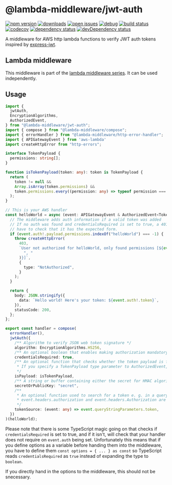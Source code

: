# @lambda-middleware/jwt-auth

[![npm version](https://badge.fury.io/js/%40lambda-middleware%2Fjwt-auth.svg)](https://npmjs.org/package/@lambda-middleware/jwt-auth)
[![downloads](https://img.shields.io/npm/dw/%40lambda-middleware%2Fjwt-auth.svg)](https://npmjs.org/package/@lambda-middleware/jwt-auth)
[![open issues](https://img.shields.io/github/issues-raw/dbartholomae/lambda-middleware.svg)](https://github.com/dbartholomae/lambda-middleware/issues)
[![debug](https://img.shields.io/badge/debug-blue.svg)](https://github.com/visionmedia/debug#readme)
[![build status](https://github.com/dbartholomae/lambda-middleware/workflows/.github/workflows/build.yml/badge.svg?branch=main)](https://github.com/dbartholomae/lambda-middleware/actions?query=workflow%3A.github%2Fworkflows%2Fbuild.yml)
[![codecov](https://codecov.io/gh/dbartholomae/lambda-middleware/branch/main/graph/badge.svg)](https://codecov.io/gh/dbartholomae/lambda-middleware)
[![dependency status](https://david-dm.org/dbartholomae/lambda-middleware.svg?theme=shields.io)](https://david-dm.org/dbartholomae/lambda-middleware)
[![devDependency status](https://david-dm.org/dbartholomae/lambda-middleware/dev-status.svg)](https://david-dm.org/dbartholomae/lambda-middleware?type=dev)

A middleware for AWS http lambda functions to verify JWT auth tokens inspired by [express-jwt](https://github.com/auth0/express-jwt).

## Lambda middleware

This middleware is part of the [lambda middleware series](https://dbartholomae.github.io/lambda-middleware/). It can be used independently.

## Usage

```typescript
import {
  jwtAuth,
  EncryptionAlgorithms,
  AuthorizedEvent,
} from "@lambda-middleware/jwt-auth";
import { compose } from "@lambda-middleware/compose";
import { errorHandler } from "@lambda-middleware/http-error-handler";
import { APIGatewayEvent } from 'aws-lambda'
import createHttpError from "http-errors";

interface TokenPayload {
  permissions: string[];
}

function isTokenPayload(token: any): token is TokenPayload {
  return (
    token != null &&
    Array.isArray(token.permissions) &&
    token.permissions.every((permission: any) => typeof permission === "string")
  );
}

// This is your AWS handler
const helloWorld = async (event: APIGatewayEvent & AuthorizedEvent<TokenPayload>) => {
  // The middleware adds auth information if a valid token was added
  // If no auth was found and credentialsRequired is set to true, a 401 will be thrown. If auth exists you
  // have to check that it has the expected form.
  if (event.auth!.payload.permissions.indexOf("helloWorld") === -1) {
    throw createHttpError(
      403,
      `User not authorized for helloWorld, only found permissions [${event.auth!.payload.permissions.join(
        ", "
      )}]`,
      {
        type: "NotAuthorized",
      }
    );
  }

  return {
    body: JSON.stringify({
      data: `Hello world! Here's your token: ${event.auth!.token}`,
    }),
    statusCode: 200,
  };
};

export const handler = compose(
  errorHandler(),
  jwtAuth({
    /** Algorithm to verify JSON web token signature */
    algorithm: EncryptionAlgorithms.HS256,
    /** An optional boolean that enables making authorization mandatory */
    credentialsRequired: true,
    /** An optional function that checks whether the token payload is formatted correctly.
     * If you specify a TokenPayload type parameter to AuthorizedEvent, the corresponding type guard must be passed here.
     */
    isPayload: isTokenPayload,
    /** A string or buffer containing either the secret for HMAC algorithms, or the PEM encoded public key for RSA and ECDSA */
    secretOrPublicKey: "secret",
    /**
     * An optional function used to search for a token e. g. in a query string. By default, and as a fall back,
     * event.headers.authorization and event.headers.Authorization are used.
     */
    tokenSource: (event: any) => event.queryStringParameters.token,
  })
)(helloWorld);
```

Please note that there is some TypeScript magic going on that checks if
`credentialsRequired` is set to true, and if it isn't, will check that your handler
does not require on `event.auth` being set. Unfortunately this means that if you
define options as a variable before handing them into the middleware, you have
to define them `const options = { ... } as const` so TypeScript reads
`credentialsRequired` as `true` instead of expanding the type to `boolean`.

If you directly hand in the options to the middleware, this should not be
snecessary.
